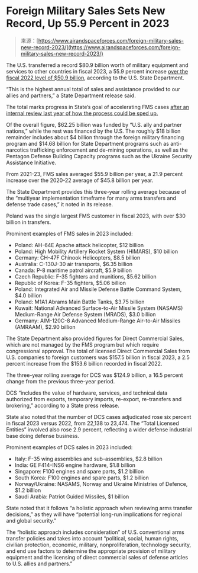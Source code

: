 <!--yml
category: 未分类
date: 2024-05-27 14:58:55
-->

# Foreign Military Sales Sets New Record, Up 55.9 Percent in 2023

> 来源：[https://www.airandspaceforces.com/foreign-military-sales-new-record-2023/](https://www.airandspaceforces.com/foreign-military-sales-new-record-2023/)

The U.S. transferred a record $80.9 billion worth of military equipment and services to other countries in fiscal 2023, a 55.9 percent increase [over the fiscal 2022 level of $50.9 billion](https://www.airandspaceforces.com/us-arms-sales-shoot-up-nearly-50-percent-in-2022-driven-in-part-by-ukraine/), according to the U.S. State Department.

“This is the highest annual total of sales and assistance provided to our allies and partners,” a State Department release said.

The total marks progress in State’s goal of accelerating FMS cases [after an internal review last year of how the process could be sped up.](https://www.state.gov/fms-2023-retooling-foreign-military-sales-for-an-age-of-strategic-competition/)

Of the overall figure, $62.25 billion was funded by “U.S. ally and partner nations,” while the rest was financed by the U.S. The roughly $18 billion remainder includes about $4 billion through the foreign military financing program and $14.68 billion for State Department programs such as anti-narcotics trafficking enforcement and de-mining operations, as well as the Pentagon Defense Building Capacity programs such as the Ukraine Security Assistance Initiative.

From 2021-23, FMS sales averaged $55.9 billion per year, a 21.9 percent increase over the 2020-22 average of $45.8 billion per year.

The State Department provides this three-year rolling average because of the “multiyear implementation timeframe for many arms transfers and defense trade cases,” it noted in its release.

Poland was the single largest FMS customer in fiscal 2023, with over $30 billion in transfers.

Prominent examples of FMS sales in 2023 included:

*   Poland: AH-64E Apache attack helicopter, $12 billion
*   Poland: High Mobility Artillery Rocket System (HIMARS), $10 billion
*   Germany: CH-47F Chinook Helicopters, $8.5 billion
*   Australia: C-130J-30 air transports, $6.35 billion
*   Canada: P-8 maritime patrol aircraft, $5.9 billion
*   Czech Republic: F-35 fighters and munitions, $5.62 billion
*   Republic of Korea: F-35 fighters, $5.06 billion
*   Poland: Integrated Air and Missile Defense Battle Command System, $4.0 billion
*   Poland: M1A1 Abrams Main Battle Tanks, $3.75 billion
*   Kuwait: National Advanced Surface-to-Air Missile System (NASAMS) Medium-Range Air Defense System (MRADS), $3.0 billion
*   Germany: AIM-120C-8 Advanced Medium-Range Air-to-Air Missiles (AMRAAM), $2.90 billion

The State Department also provided figures for Direct Commercial Sales, which are not managed by the FMS program but which require congressional approval. The total of licensed Direct Commercial Sales from U.S. companies to foreign customers was $157.5 billion in fiscal 2023, a 2.5 percent increase from the $153.6 billion recorded in fiscal 2022.

The three-year rolling average for DCS was $124.9 billion, a 16.5 percent change from the previous three-year period.

DCS “includes the value of hardware, services, and technical data authorized from exports, temporary imports, re-export, re-transfers and brokering,” according to a State press release.  

State also noted that the number of DCS cases adjudicated rose six percent in fiscal 2023 versus 2022, from 22,138 to 23,474\. The “Total Licensed Entities” involved also rose 2.9 percent, reflecting a wider defense industrial base doing defense business.

Prominent examples of DCS sales in 2023 included:

*   Italy: F-35 wing assemblies and sub-assemblies, $2.8 billion
*   India: GE F414-INS6 engine hardware, $1.8 billion
*   Singapore: F100 engines and spare parts, $1.2 billion
*   South Korea: F100 engines and spare parts, $1.2 billion
*   Norway/Ukraine: NASAMS, Norway and Ukraine Ministries of Defence, $1.2 billion
*   Saudi Arabia: Patriot Guided Missiles, $1 billion

State noted that it follows “a holistic approach when reviewing arms transfer decisions,” as they will have “potential long-run implications for regional and global security.”

The “holistic approach includes consideration” of U.S. conventional arms transfer policies and takes into account “political, social, human rights, civilian protection, economic, military, nonproliferation, technology security, and end use factors to determine the appropriate provision of military equipment and the licensing of direct commercial sales of defense articles to U.S. allies and partners.”